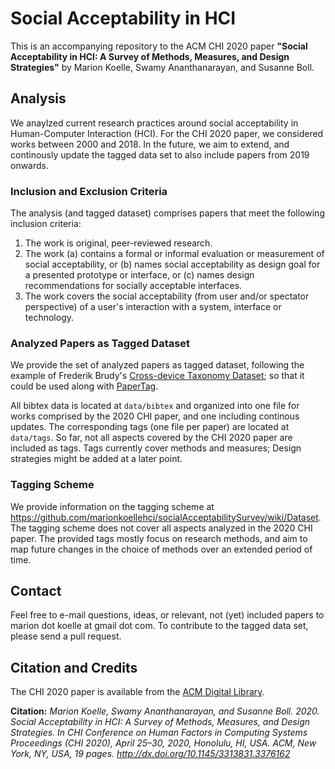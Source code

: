 # Social Acceptability in HCI

This is an accompanying repository to the ACM CHI 2020 paper **"Social Acceptability in HCI: A Survey of Methods, Measures, and Design Strategies"** by Marion Koelle, Swamy Ananthanarayan, and Susanne Boll. 

## Analysis

We anaylzed current research practices around social acceptability in Human-Computer Interaction (HCI). For the CHI 2020 paper, we considered works between 2000 and 2018. In the future, we aim to extend, and continously update the tagged data set to also include papers from 2019 onwards.

### Inclusion and Exclusion Criteria

The analysis (and tagged dataset) comprises papers that meet the following inclusion criteria: 
1. The work is original, peer-reviewed research. 
2. The work (a) contains a formal or informal evaluation or measurement of social acceptability, or (b) names social acceptability as design goal for a presented prototype or interface, or (c) names design recommendations for socially acceptable interfaces. 
3. The work covers the social acceptability (from user and/or spectator perspective) of a user's interaction with a system, interface or technology.

### Analyzed Papers as Tagged Dataset

We provide the set of analyzed papers as tagged dataset, following the example of Frederik Brudy's [Cross-device Taxonomy Dataset](https://github.com/frederikbrudy/cross-device-taxonomy/); so that it could be used along with [PaperTag](https://github.com/christianholz/papertag/).

All bibtex data is located at `data/bibtex` and organized into one file for works comprised by the 2020 CHI paper, and one including continous updates. The corresponding tags (one file per paper) are located at
`data/tags`. So far, not all aspects covered by the CHI 2020 paper are included as tags. Tags currently cover methods and measures; Design strategies might be added at a later point.

### Tagging Scheme

We provide information on the tagging scheme at https://github.com/marionkoellehci/socialAcceptabilitySurvey/wiki/Dataset. The tagging scheme does not cover all aspects analyzed in the 2020 CHI paper. The provided tags mostly focus on research methods, and aim to map future changes in the choice of methods over an extended period of time.

## Contact

Feel free to e-mail questions, ideas, or relevant, not (yet) included papers to marion dot koelle at gmail dot com. To contribute to the tagged data set, please send a pull request.

## Citation and Credits

The CHI 2020 paper is available from the [ACM Digital Library](http://dx.doi.org/10.1145/3313831.3376162).

**Citation:** *Marion Koelle, Swamy Ananthanarayan, and Susanne Boll. 2020. Social Acceptability in HCI: A Survey of Methods, Measures, and Design Strategies. In CHI Conference on Human Factors in Computing Systems Proceedings (CHI 2020), April 25–30, 2020, Honolulu, HI, USA. ACM, New York, NY, USA, 19 pages. http://dx.doi.org/10.1145/3313831.3376162*
